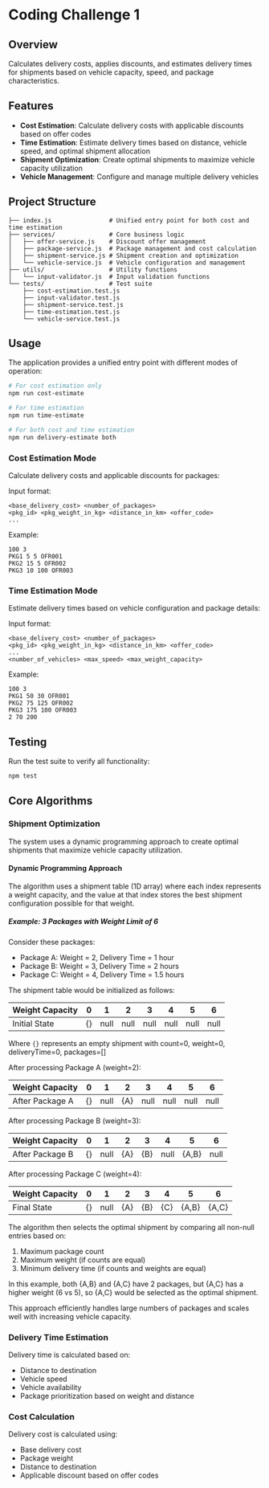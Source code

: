 # Coding Challenge 1

## Overview
Calculates delivery costs, applies discounts, and estimates delivery times for shipments based on vehicle capacity, speed, and package characteristics.

## Features
- **Cost Estimation**: Calculate delivery costs with applicable discounts based on offer codes
- **Time Estimation**: Estimate delivery times based on distance, vehicle speed, and optimal shipment allocation
- **Shipment Optimization**: Create optimal shipments to maximize vehicle capacity utilization
- **Vehicle Management**: Configure and manage multiple delivery vehicles

## Project Structure
```
├── index.js                # Unified entry point for both cost and time estimation
├── services/               # Core business logic
│   ├── offer-service.js    # Discount offer management
│   ├── package-service.js  # Package management and cost calculation
│   ├── shipment-service.js # Shipment creation and optimization
│   └── vehicle-service.js  # Vehicle configuration and management
├── utils/                  # Utility functions
│   └── input-validator.js  # Input validation functions
└── tests/                  # Test suite
    ├── cost-estimation.test.js
    ├── input-validator.test.js
    ├── shipment-service.test.js
    ├── time-estimation.test.js
    └── vehicle-service.test.js
```

## Usage

The application provides a unified entry point with different modes of operation:

```bash
# For cost estimation only
npm run cost-estimate

# For time estimation
npm run time-estimate

# For both cost and time estimation
npm run delivery-estimate both
```

### Cost Estimation Mode
Calculate delivery costs and applicable discounts for packages:

Input format:
```
<base_delivery_cost> <number_of_packages>
<pkg_id> <pkg_weight_in_kg> <distance_in_km> <offer_code>
...
```

Example:
```
100 3
PKG1 5 5 OFR001
PKG2 15 5 OFR002
PKG3 10 100 OFR003
```

### Time Estimation Mode
Estimate delivery times based on vehicle configuration and package details:

Input format:
```
<base_delivery_cost> <number_of_packages>
<pkg_id> <pkg_weight_in_kg> <distance_in_km> <offer_code>
...
<number_of_vehicles> <max_speed> <max_weight_capacity>
```

Example:
```
100 3
PKG1 50 30 OFR001
PKG2 75 125 OFR002
PKG3 175 100 OFR003
2 70 200
```

## Testing

Run the test suite to verify all functionality:

```bash
npm test
```

## Core Algorithms

### Shipment Optimization
The system uses a dynamic programming approach to create optimal shipments that maximize vehicle capacity utilization.

#### Dynamic Programming Approach

The algorithm uses a shipment table (1D array) where each index represents a weight capacity, and the value at that index stores the best shipment configuration possible for that weight.

##### Example: 3 Packages with Weight Limit of 6

Consider these packages:
- Package A: Weight = 2, Delivery Time = 1 hour
- Package B: Weight = 3, Delivery Time = 2 hours
- Package C: Weight = 4, Delivery Time = 1.5 hours

The shipment table would be initialized as follows:

| Weight Capacity | 0 | 1 | 2 | 3 | 4 | 5 | 6 |
|----------------|---|---|---|---|---|---|---|
| Initial State  | {} | null | null | null | null | null | null |

Where `{}` represents an empty shipment with count=0, weight=0, deliveryTime=0, packages=[]

After processing Package A (weight=2):

| Weight Capacity | 0 | 1 | 2 | 3 | 4 | 5 | 6 |
|----------------|---|---|---|---|---|---|---|
| After Package A | {} | null | {A} | null | null | null | null |

After processing Package B (weight=3):

| Weight Capacity | 0 | 1 | 2 | 3 | 4 | 5 | 6 |
|----------------|---|---|---|---|---|---|---|
| After Package B | {} | null | {A} | {B} | null | {A,B} | null |

After processing Package C (weight=4):

| Weight Capacity | 0 | 1 | 2 | 3 | 4 | 5 | 6 |
|----------------|---|---|---|---|---|---|---|
| Final State    | {} | null | {A} | {B} | {C} | {A,B} | {A,C} |

The algorithm then selects the optimal shipment by comparing all non-null entries based on:
1. Maximum package count
2. Maximum weight (if counts are equal)
3. Minimum delivery time (if counts and weights are equal)

In this example, both {A,B} and {A,C} have 2 packages, but {A,C} has a higher weight (6 vs 5), so {A,C} would be selected as the optimal shipment.

This approach efficiently handles large numbers of packages and scales well with increasing vehicle capacity.

### Delivery Time Estimation
Delivery time is calculated based on:

- Distance to destination
- Vehicle speed
- Vehicle availability
- Package prioritization based on weight and distance

### Cost Calculation
Delivery cost is calculated using:

- Base delivery cost
- Package weight
- Distance to destination
- Applicable discount based on offer codes

